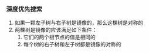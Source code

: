 ### 深度优先搜索
1. 如果一颗左子树与右子树是镜像的，那么这棵树是对称的
2. 两棵树是镜像的应该满足如下条件：
   1. 它们的两个根节点的值是相同的
   2. 每个树的右子树和左子树都是镜像的对称的